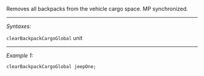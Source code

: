 Removes all backpacks from the vehicle cargo space. MP synchronized.


---
*Syntaxes:*

`clearBackpackCargoGlobal` unit

---
*Example 1:*

```sqf
clearBackpackCargoGlobal jeepOne;
```